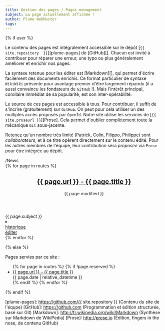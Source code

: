 ```yaml
---
title: Gestion des pages / Pages management
subject: La page actuellement affichée !
author: Plume WebMaster
tags: 
---
```


{% if user %}

Le  contenu  des  pages  est intégralement  accessible  sur  le  dépôt
[`{{  site.repository  }}`][plume-pages]  de  [GitHub][].  Chacun  est
invité  à  contribuer  pour  réparer  une erreur,  une  typo  ou  plus
généralement améliorer et enrichir nos pages.

La  syntaxe  retenue pour  les  éditer  est [Markdown][],  qui  permet
d'écrire facilement  des documents enrichis. Ce  format particulier de
syntaxe  `WikiWiki` présente  pour avantage  premier d'être  largement
répandu  (il a  aussi convaincu  les fondateurs  de `GitHub`  !). Mais
l'intérêt  principal, corollaire  immédiat de  sa popularité,  est son
inter-opérabilité.

Le source  de ces  pages est  accessible à  tous. Pour  contribuer, il
suffit de  s'incrire (gratuitement)  sur `GitHub`.  On peut  pour cela
utiliser  un des  multiples accès  proposés par  `OpenId`. Notre  site
utilise les  services de  [`{{ site.proseurl }}`][Prose].  Cela permet
d'oublier complètement toute la mécanique `Git` sous-jacente.

Retenez qu'un  nombre très limité (Patrick,  Colin, Filippo, Philippe)
sont  *collaborateurs*,  et à  ce  titre  opèrent directement  sur  le
contenu édité. Pour les autres  membres de l'équipe, leur contribution
sera *proposée* via `Prose` pour être intégrée au dépôt.

<div class="container-narrow">
  <div class="row-fluid">
    <div class="span10 offset1">
      <div class="news-head">/News</div>
  {% for page in routes %}
          <article class="post">
            <header>
              <h1><a href="/{{ site.url }}{{ page.url }}">{{ page.url }} - {{ page.title }}</a></h1>
              <div class="postmeta">
                <span class="date">{{ page.modified }}</span>
                <div class="clear"></div>
              </div>
            </header>
            <section class="content">
              {{ page.subject }}
            </section>
            <li class="post">
              <div class="row">
                <div class="col-sm-9">
                  <a class="revision-history" href="{{ page.history }}" target="_blank">historique</a>
                </div>
                <div class="col-sm-3 date">
                  <a class="btn btn-primary btn-small" href="{{ page.edit }}">éditer</a>
                </div>
              </div>
            </li>
          </article>
  {% endfor %}
    </div>
  </div>
</div>

{% else %}

Pages servies par ce site :

<div class="container-narrow">
  <div class="row-fluid">
    <div class="span10 offset1">
      <div class="news-head"></div>
          <ul>
  {% for page in routes %}
    {% if !page.reserved %}
            <li class="post">
              <div class="row">
                <div class="col-sm-9">
                  <a href="/{{ site.url }}{{ page.url }}">{{ page.url }} - {{ page.title }}</a>
                </div>
                <div class="col-sm-3 date">
                  {{ page.date | relative_datetime }}
                </div>
              </div>
            </li>
    {% endif %}
  {% endfor %}
          </ul>
    </div>
  </div>
</div>
{% endif %}

[plume-pages]: https://github.com/{{ site.repository }} (Contenu du site de l'équpe)
[GitHub]: https://github.com (Programmation et édition structurée, basé sur Git)
[Markdown]: http://fr.wikipedia.org/wiki/Markdown (Synthèse sur Markdown de WikiPedia)
[Prose]: http://prose.io (Édition, fingers in the nose, de contenu GitHub)
